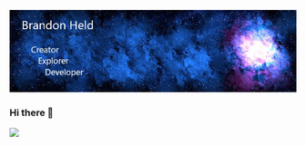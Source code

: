 ![Header](https://github.com/brandonheld/brandonheld/blob/main/githubprofile.jpg)
### Hi there 👋
![](https://img.shields.io/badge/OS-Linux-informational?style=plastic&?logo=visual-studio-code&logoColor=white&color=2bbc8a)
<!--
**brandonheld/brandonheld** is a ✨ _special_ ✨ repository because its `README.md` (this file) appears on your GitHub profile.

Here are some ideas to get you started:

- 🔭 I’m currently working on ...
- 🌱 I’m currently learning ...
- 👯 I’m looking to collaborate on ...
- 🤔 I’m looking for help with ...
- 💬 Ask me about ...
- 📫 How to reach me: ...
- 😄 Pronouns: ...
- ⚡ Fun fact: ...
-->
